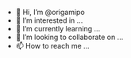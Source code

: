 - 👋 Hi, I’m @origamipo
- 👀 I’m interested in ...
- 🌱 I’m currently learning ...
- 💞️ I’m looking to collaborate on ...
- 📫 How to reach me ...

<!---
origamipo/origamipo is a ✨ special ✨ repository because its `README.md` (this file) appears on your GitHub profile.
You can click the Preview link to take a look at your changes.
--->
